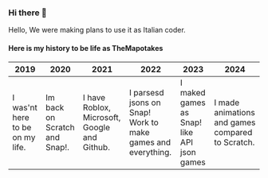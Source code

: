 ### Hi there 👋

Hello, We were making plans to use it as Italian coder.

#### Here is my history to be life as TheMapotakes
| 2019 | 2020 | 2021 | 2022 | 2023 | 2024
| --- | --- | --- | --- | --- | --- |
| I was'nt here to be on my life. | Im back on Scratch and Snap!. | I have Roblox, Microsoft, Google and Github. | I parsesd jsons on Snap! Work to make games and everything. | I maked games as Snap! like API json games | I made animations and games compared to Scratch.
